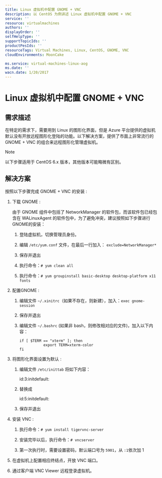 ```yaml
---
title: Linux 虚拟机中配置 GNOME + VNC
description: 以 CentOS 为例讲述 Linux 虚拟机中配置 GNOME + VNC
service: ''
resource: virtualmachines
authors: ''
displayOrder: ''
selfHelpType: ''
supportTopicIds: ''
productPesIds: ''
resourceTags: Virtual Machines, Linux, CentOS, GNOME, VNC
cloudEnvironments: MoonCake

ms.service: virtual-machines-linux-aog
ms.date: ''
wacn.date: 1/20/2017
---
```


# Linux 虚拟机中配置 GNOME + VNC

## 需求描述

在特定的需求下，需要用到 Linux 的图形化界面，但是 Azure 平台提供的虚拟机默认没有开放远程图形化登陆的功能。以下解决方案，提供了市面上非常流行的 GNOME + VNC 的组合来远程图形化管理虚拟机。

>[!NOTE]
>以下步骤适用于 CentOS 6.x 版本，其他版本可能略微有区别。

## 解决方案

按照以下步骤完成 GNOME + VNC 的安装 :

1. 下载 GNOME :

    由于 GNOME 组件中包括了 NetworkManager 的软件包，而该软件包已经包含在 WALinuxAgent 的软件包中，为了避免冲突，建议按照如下步骤进行GNOME的安装：

    1. 登陆虚拟机，切换管理员身份。

    2. 编辑 `/etc/yum.conf` 文件，在最后一行加入： `exclude=NetworkManager*`

    3. 保存并退出

    4. 执行命令：`# yum clean all`

    5. 执行命令：`# yum groupinstall basic-desktop desktop-platform x11 fonts`

2. 配置GNOME :

    1. 编辑文件 `~/.xinitrc`（如果不存在，则新建），加入：`exec gnome-session`

    2. 保存并退出

    3. 编辑文件 `~/.bashrc` (如果非 bash，则修改相对应的文件)，加入以下内容：

        ```
        if [ $TERM == "xterm" ]; then
                   export TERM=xterm-color
        fi
        ```

3. 将图形化界面设置为默认 :

    1. 编辑文件 `/etc/inittab` 将如下内容：

        id:3:initdefault:

    2. 替换成

        id:5:initdefault:

    3. 保存并退出

4. 安装 VNC :

    1. 执行命令：`# yum install tigervnc-server`

    2. 安装完毕以后，执行命令：`# vncserver`

    3. 第一次执行时，需要设置密码，默认端口号为 `5901`，从 `:1`依次加 1

5. 在虚拟机上配置相应终结点，开放 VNC 端口。

6. 通过客户端 VNC Viewer 远程登录虚拟机。